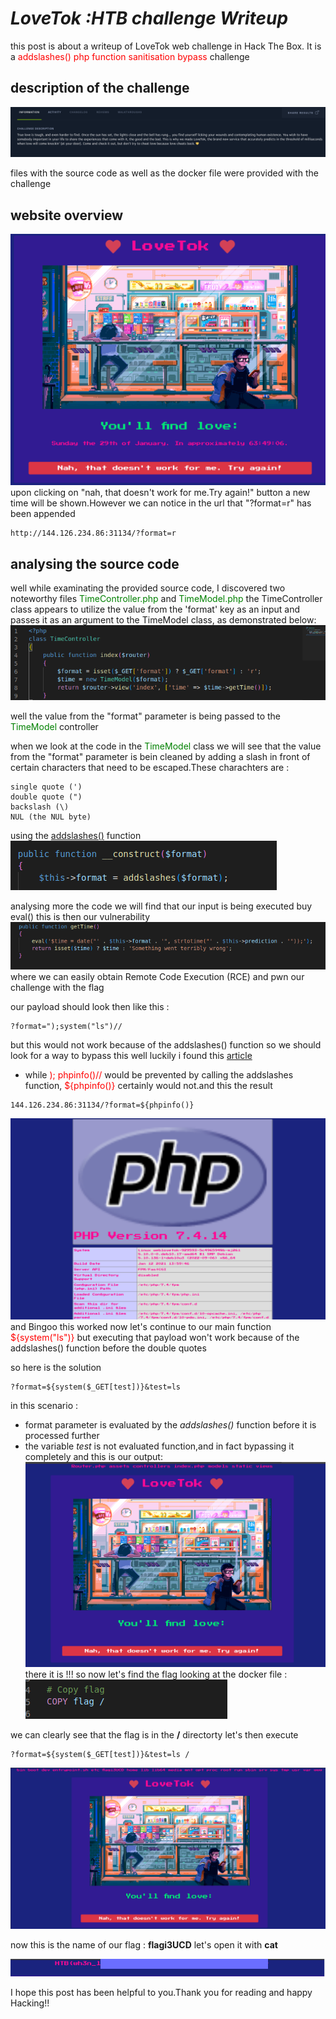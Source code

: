 # ***LoveTok :HTB challenge Writeup***

this post is about a writeup of LoveTok web challenge in Hack The Box. It is a <span style="color:red;"> addslashes() php function sanitisation bypass </span> challenge

## description of the challenge
![description](pictures/1.png)

files with the source code as well as the docker file were provided with the challenge 

## website overview
![website](pictures/2.png)
upon clicking on "nah, that doesn't work for me.Try again!" button a new time will be shown.However we can notice in the url that "?format=r" has been appended
 ```
 http://144.126.234.86:31134/?format=r
 ```

## analysing the source code 

well while examinating the provided source code, I discovered two noteworthy files <span style="color:green;">TimeController.php</span> and <span style="color:green;">TimeModel.php</span>
the TimeController class appears to utilize the value from the 'format' key as an input and passes it as an argument to the TimeModel class, as demonstrated below:
![code](pictures/3.png)

well the value from the "format" parameter is being passed to the <span style="color:green;">TimeModel</span> controller

when we look at the code in the <span style="color:green;">TimeModel</span> class we will see that the value from the "format" parameter is bein cleaned by adding a slash in front of certain characters that need to be escaped.These charachters are :

    single quote (')
    double quote (")
    backslash (\)
    NUL (the NUL byte)

using the [addslashes()](https://www.php.net/manual/en/function.addslashes.php) function 
![addslashes](pictures/4.png)

analysing more the code we will find that our input is being executed buy eval() this is then our vulnerability 
![eval](pictures/5.png) where we can easily obtain Remote Code Execution (RCE) and pwn our challenge with the flag

our payload should look then like this :
```
?format=");system("ls")//
```
but this would not work because of the addslashes() function so we should look for a way to bypass this well luckily i found this [article](https://0xalwayslucky.gitbook.io/cybersecstack/web-application-security/php)

- while <span style="color:red"> ); phpinfo()//</span> would be prevented by calling the addslashes function,<span style="color:red"> ${phpinfo()}</span> certainly would not.and this the result
```
144.126.234.86:31134/?format=${phpinfo()}
```
![phpinfo](pictures/6.png)
and Bingoo this worked now let's continue to our main function <span style="color:red">${system("ls")}</span>
but executing that payload won't work because of the addslashes() function before the double quotes

so here is the solution 
```
?format=${system($_GET[test])}&test=ls
```
in this scenario :
- format parameter is evaluated by the *addslashes()* function before it is processed further
- the variable *test* is not evaluated function,and in fact bypassing it completely 
and this is our output:
![ls](pictures/7.png)
there it is !!! so now let's find the flag looking at the docker file :
![docker](pictures/8.png)

we can clearly see that the flag is in the **/** directorty let's then execute
```
?format=${system($_GET[test])}&test=ls /
```
![ls /](pictures/9.png)

now this is the name of our flag : **flagi3UCD** let's open it with **cat** 

![flag](pictures/10.png)

I hope this post has been helpful to you.Thank you for reading and happy Hacking!!